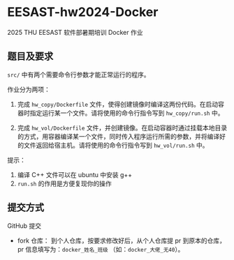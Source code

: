 # EESAST-hw2024-Docker

2025 THU EESAST 软件部暑期培训 Docker 作业

## 题目及要求

`src/` 中有两个需要命令行参数才能正常运行的程序。

作业分为两项：

1. 完成 `hw_copy/Dockerfile` 文件，使得创建镜像时编译这两份代码。在启动容器时指定运行某一个文件。请将使用的命令行指令写到 `hw_copy/run.sh` 中。

2. 完成 `hw_vol/Dockerfile` 文件，并创建镜像。在启动容器时通过挂载本地目录的方式，用容器编译某一个文件，同时传入程序运行所需的参数，并将编译好的文件返回给宿主机。请将使用的命令行指令写到 `hw_vol/run.sh` 中。

提示：

1. 编译 C++ 文件可以在 ubuntu 中安装 g++
2. `run.sh` 的作用是方便复现你的操作

## 提交方式

GitHub 提交

- fork 仓库： 到个人仓库，按要求修改好后，从个人仓库提 pr 到原本的仓库，pr 信息填写为：`docker_姓名_班级` （如：`docker_大佬_无40`）。

